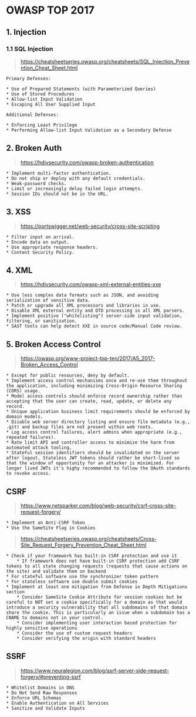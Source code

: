 # OWASP TOP 2017

## 1. Injection

### 1.1 SQL Injection
> https://cheatsheetseries.owasp.org/cheatsheets/SQL_Injection_Prevention_Cheat_Sheet.html

```text
Primary Defenses:

* Use of Prepared Statements (with Parameterized Queries)
* Use of Stored Procedures
* Allow-list Input Validation
* Escaping All User Supplied Input

Additional Defenses:

* Enforcing Least Privilege
* Performing Allow-list Input Validation as a Secondary Defense
```

## 2. Broken Auth
> https://hdivsecurity.com/owasp-broken-authentication

```text
* Implement multi-factor authentication.
* Do not ship or deploy with any default credentials.
* Weak-password checks.
* Limit or increasingly delay failed login attempts.
* Session IDs should not be in the URL.
```

## 3. XSS
> https://portswigger.net/web-security/cross-site-scripting

```text
* Filter input on arrival.
* Encode data on output.
* Use appropriate response headers.
* Content Security Policy.
```

## 4. XML
> https://hdivsecurity.com/owasp-xml-external-entities-xxe

```text
* Use less complex data formats such as JSON, and avoiding serialization of sensitive data.
* Patch or upgrade all XML processors and libraries in use.
* Disable XML external entity and DTD processing in all XML parsers.
* Implement positive ("whitelisting") server-side input validation, filtering, or sanitization.
* SAST tools can help detect XXE in source code/Manual Code review.
```

## 5. Broken Access Control
> https://owasp.org/www-project-top-ten/2017/A5_2017-Broken_Access_Control

```text
* Except for public resources, deny by default.
* Implement access control mechanisms once and re-use them throughout the application, including minimizing Cross-Origin Resource Sharing (CORS) usage.
* Model access controls should enforce record ownership rather than accepting that the user can create, read, update, or delete any record.
* Unique application business limit requirements should be enforced by domain models.
* Disable web server directory listing and ensure file metadata (e.g., .git) and backup files are not present within web roots.
* Log access control failures, alert admins when appropriate (e.g., repeated failures).
* Rate limit API and controller access to minimize the harm from automated attack tooling.
* Stateful session identifiers should be invalidated on the server after logout. Stateless JWT tokens should rather be short-lived so that the window of opportunity for an attacker is minimized. For longer lived JWTs it's highy recommended to follow the OAuth standards to revoke access.
```

## CSRF
> https://www.netsparker.com/blog/web-security/csrf-cross-site-request-forgery/

```text
* Implement an Anti-CSRF Token
* Use the SameSite Flag in Cookies
```

> https://cheatsheetseries.owasp.org/cheatsheets/Cross-Site_Request_Forgery_Prevention_Cheat_Sheet.html

```text
* Check if your framework has built-in CSRF protection and use it
	* If framework does not have built-in CSRF protection add CSRF tokens to all state changing requests (requests that cause actions on the site) and validate them on backend
* For stateful software use the synchronizer token pattern
* For stateless software use double submit cookies
* Implement at least one mitigation from Defense in Depth Mitigations section
	* Consider SameSite Cookie Attribute for session cookies but be careful to NOT set a cookie specifically for a domain as that would introduce a security vulnerability that all subdomains of that domain share the cookie. This is particularly an issue when a subdomain has a CNAME to domains not in your control.
	* Consider implementing user interaction based protection for highly sensitive operations
	* Consider the use of custom request headers
	* Consider verifying the origin with standard headers
```

## SSRF
> https://www.neuralegion.com/blog/ssrf-server-side-request-forgery/#preventing-ssrf

```text
* Whitelist Domains in DNS
* Do Not Send Raw Responses
* Enforce URL Schemas
* Enable Authentication on All Services
* Sanitize and Validate Inputs
```
